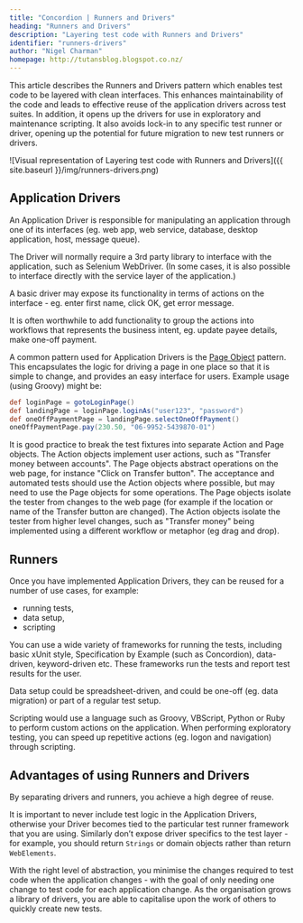 ```yaml
---
title: "Concordion | Runners and Drivers"
heading: "Runners and Drivers"
description: "Layering test code with Runners and Drivers"
identifier: "runners-drivers"
author: "Nigel Charman"
homepage: http://tutansblog.blogspot.co.nz/
---
```


This article describes the Runners and Drivers pattern which enables test code to be layered with clean interfaces. This enhances maintainability of the code and leads to effective reuse of the application drivers across test suites. In addition, it opens up the drivers for use in exploratory and maintenance scripting. It also avoids lock-in to any specific test runner or driver, opening up the potential for future migration to new test runners or drivers.

![Visual representation of Layering test code with Runners and Drivers]({{ site.baseurl }}/img/runners-drivers.png)

## Application Drivers
An Application Driver is responsible for manipulating an application through one of its interfaces (eg. web app, web service, database, desktop application, host, message queue). 

The Driver will normally require a 3rd party library to interface with the application, such as Selenium WebDriver. (In some cases, it is also possible to interface directly with the service layer of the application.)

A basic driver may expose its functionality in terms of actions on the interface - eg. enter first name, click OK, get error message. 

It is often worthwhile to add functionality to group the actions into workflows that represents the business intent, eg. update payee details, make one-off payment.

A common pattern used for Application Drivers is the [Page Object](https://github.com/SeleniumHQ/selenium/wiki/PageObjects) pattern. This encapsulates the logic for driving a page in one place so that it is simple to change, and provides an easy interface for users.  Example usage (using Groovy) might be:

```groovy
def loginPage = gotoLoginPage()
def landingPage = loginPage.loginAs("user123", "password")
def oneOffPaymentPage = landingPage.selectOneOffPayment()
oneOffPaymentPage.pay(230.50, "06-9952-5439870-01")
```

It is good practice to break the test fixtures into separate Action and Page objects. The Action objects implement user actions, such as "Transfer money between accounts". The Page objects abstract operations on the web page, for instance "Click on Transfer button". The acceptance and automated tests should use the Action objects where possible, but may need to use the Page objects for some operations. The Page objects isolate the tester from changes to the web page (for example if the location or name of the Transfer button are changed). The Action objects isolate the tester from higher level changes, such as "Transfer money" being implemented using a different workflow or metaphor (eg drag and drop).

## Runners
Once you have implemented Application Drivers, they can be reused for a number of use cases, for example:

* running tests,
* data setup,
* scripting 

You can use a wide variety of frameworks for running the tests, including basic xUnit style, Specification by Example (such as Concordion), data-driven, keyword-driven etc. These frameworks run the tests and report test results for the user.

Data setup could be spreadsheet-driven, and could be one-off (eg. data migration) or part of a regular test setup.

Scripting would use a language such as Groovy, VBScript, Python or Ruby to perform custom actions on the application. When performing exploratory testing, you can speed up repetitive actions (eg. logon and navigation) through scripting.

## Advantages of using Runners and Drivers
By separating drivers and runners, you achieve a high degree of reuse. 

It is important to never include test logic in the Application Drivers, otherwise your Driver becomes tied to the particular test runner framework that you are using. Similarly don’t expose driver specifics to the test layer - for example, you should return `Strings` or domain objects rather than return `WebElements`. 

With the right level of abstraction, you minimise the changes required to test code when the application changes - with the goal of only needing one change to test code for each application change. As the organisation grows a library of drivers, you are able to capitalise upon the work of others to quickly create new tests.
